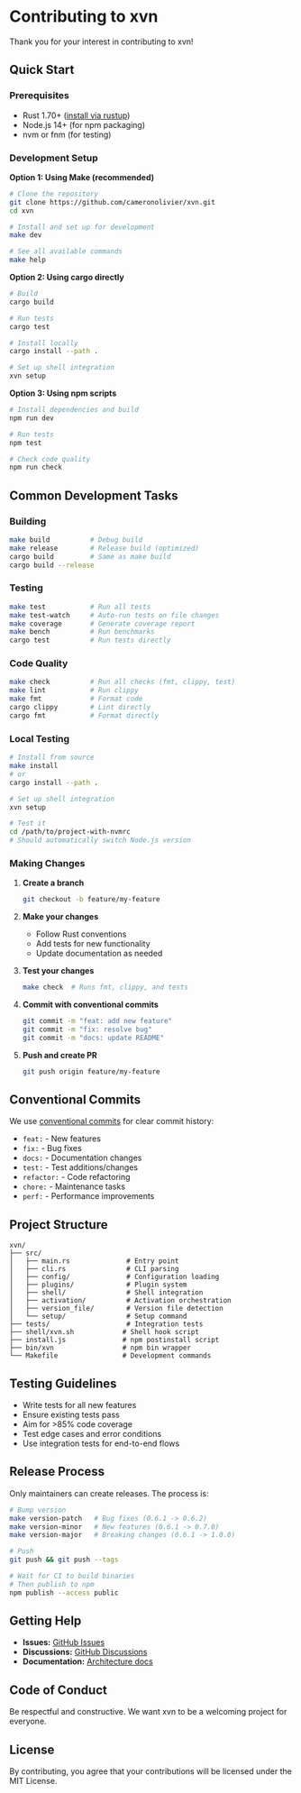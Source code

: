 # Contributing to xvn

Thank you for your interest in contributing to xvn!

## Quick Start

### Prerequisites

- Rust 1.70+ ([install via rustup](https://rustup.rs/))
- Node.js 14+ (for npm packaging)
- nvm or fnm (for testing)

### Development Setup

**Option 1: Using Make (recommended)**

```bash
# Clone the repository
git clone https://github.com/cameronolivier/xvn.git
cd xvn

# Install and set up for development
make dev

# See all available commands
make help
```

**Option 2: Using cargo directly**

```bash
# Build
cargo build

# Run tests
cargo test

# Install locally
cargo install --path .

# Set up shell integration
xvn setup
```

**Option 3: Using npm scripts**

```bash
# Install dependencies and build
npm run dev

# Run tests
npm test

# Check code quality
npm run check
```

## Common Development Tasks

### Building

```bash
make build          # Debug build
make release        # Release build (optimized)
cargo build         # Same as make build
cargo build --release
```

### Testing

```bash
make test           # Run all tests
make test-watch     # Auto-run tests on file changes
make coverage       # Generate coverage report
make bench          # Run benchmarks
cargo test          # Run tests directly
```

### Code Quality

```bash
make check          # Run all checks (fmt, clippy, test)
make lint           # Run clippy
make fmt            # Format code
cargo clippy        # Lint directly
cargo fmt           # Format directly
```

### Local Testing

```bash
# Install from source
make install
# or
cargo install --path .

# Set up shell integration
xvn setup

# Test it
cd /path/to/project-with-nvmrc
# Should automatically switch Node.js version
```

### Making Changes

1. **Create a branch**
   ```bash
   git checkout -b feature/my-feature
   ```

2. **Make your changes**
   - Follow Rust conventions
   - Add tests for new functionality
   - Update documentation as needed

3. **Test your changes**
   ```bash
   make check  # Runs fmt, clippy, and tests
   ```

4. **Commit with conventional commits**
   ```bash
   git commit -m "feat: add new feature"
   git commit -m "fix: resolve bug"
   git commit -m "docs: update README"
   ```

5. **Push and create PR**
   ```bash
   git push origin feature/my-feature
   ```

## Conventional Commits

We use [conventional commits](https://www.conventionalcommits.org/) for clear commit history:

- `feat:` - New features
- `fix:` - Bug fixes
- `docs:` - Documentation changes
- `test:` - Test additions/changes
- `refactor:` - Code refactoring
- `chore:` - Maintenance tasks
- `perf:` - Performance improvements

## Project Structure

```
xvn/
├── src/
│   ├── main.rs              # Entry point
│   ├── cli.rs               # CLI parsing
│   ├── config/              # Configuration loading
│   ├── plugins/             # Plugin system
│   ├── shell/               # Shell integration
│   ├── activation/          # Activation orchestration
│   ├── version_file/        # Version file detection
│   └── setup/               # Setup command
├── tests/                   # Integration tests
├── shell/xvn.sh            # Shell hook script
├── install.js              # npm postinstall script
├── bin/xvn                 # npm bin wrapper
└── Makefile                # Development commands
```

## Testing Guidelines

- Write tests for all new features
- Ensure existing tests pass
- Aim for >85% code coverage
- Test edge cases and error conditions
- Use integration tests for end-to-end flows

## Release Process

Only maintainers can create releases. The process is:

```bash
# Bump version
make version-patch   # Bug fixes (0.6.1 -> 0.6.2)
make version-minor   # New features (0.6.1 -> 0.7.0)
make version-major   # Breaking changes (0.6.1 -> 1.0.0)

# Push
git push && git push --tags

# Wait for CI to build binaries
# Then publish to npm
npm publish --access public
```

## Getting Help

- **Issues:** [GitHub Issues](https://github.com/cameronolivier/xvn/issues)
- **Discussions:** [GitHub Discussions](https://github.com/cameronolivier/xvn/discussions)
- **Documentation:** [Architecture docs](./docs/ARCHITECTURE.md)

## Code of Conduct

Be respectful and constructive. We want xvn to be a welcoming project for everyone.

## License

By contributing, you agree that your contributions will be licensed under the MIT License.
